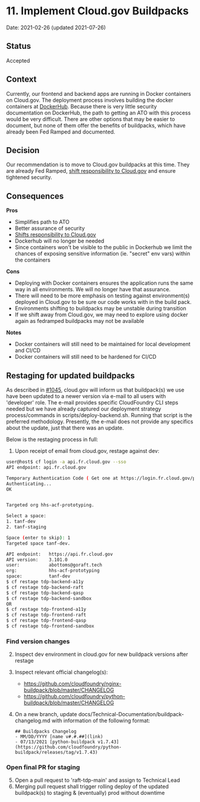 # 11. Implement Cloud.gov Buildpacks

Date: 2021-02-26 (updated 2021-07-26)

## Status

Accepted

## Context

Currently, our frontend and backend apps are running in Docker containers on Cloud.gov. The deployment process involves building the docker containers at [DockerHub](https://dockerhub.com). Because there is very little security documentation on DockerHub, the path to getting an ATO with this process would be very difficult. There are other options that may be easier to document, but none of them offer the benefits of buildpacks, which have already been Fed Ramped and documented.

## Decision

Our recommendation is to move to Cloud.gov buildpacks at this time. They are already Fed Ramped, [shift responsibility to Cloud.gov](https://cloud.gov/docs/technology/responsibilities/) and ensure tightened security.

## Consequences

**Pros**

- Simplifies path to ATO
- Better assurance of security
- [Shifts responsibility to Cloud.gov](https://cloud.gov/docs/technology/responsibilities/)
- Dockerhub will no longer be needed
- Since containers won't be visible to the public in Dockerhub we limit the chances of exposing sensitive information (ie. "secret" env vars) within the containers

**Cons**
- Deploying with Docker containers ensures the application runs the same way in all environments. We will no longer have that assurance.
- There will need to be more emphasis on testing against environment(s) deployed in Cloud.gov to be sure our code works with in the build pack.
- Environments shifting to buildpacks may be unstable during transition
- If we shift away from Cloud.gov, we may need to explore using docker again as fedramped buildpacks may not be available

**Notes**
- Docker containers will still need to be maintained for local development and CI/CD
- Docker containers will still need to be hardened for CI/CD

## Restaging for updated buildpacks

As described in [#1045](https://github.com/raft-tech/TANF-app/issues/1045), cloud.gov will inform us that buildpack(s) we use have been updated to a newer version via e-mail to all users with 'developer' role. The e-mail provides specific CloudFoundry CLI steps needed but we have already captured our deployment strategy process/commands in scripts/deploy-backend.sh. Running that script is the preferred methodology. Presently, the e-mail does not provide any specifics about the update, just that there was an update.

Below is the restaging process in full:

1. Upon receipt of email from cloud.gov, restage against dev:
    
    
```bash
user@host$ cf login -a api.fr.cloud.gov --sso
API endpoint: api.fr.cloud.gov

Temporary Authentication Code ( Get one at https://login.fr.cloud.gov/passcode ): 
Authenticating...
OK


Targeted org hhs-acf-prototyping.

Select a space:
1. tanf-dev
2. tanf-staging

Space (enter to skip): 1
Targeted space tanf-dev.

API endpoint:   https://api.fr.cloud.gov
API version:    3.101.0
user:           abottoms@goraft.tech
org:            hhs-acf-prototyping
space:          tanf-dev 
$ cf restage tdp-backend-a11y
$ cf restage tdp-backend-raft
$ cf restage tdp-backend-qasp
$ cf restage tdp-backend-sandbox
OR
$ cf restage tdp-frontend-a11y
$ cf restage tdp-frontend-raft
$ cf restage tdp-frontend-qasp
$ cf restage tdp-frontend-sandbox
```

### Find version changes
2. Inspect dev environment in cloud.gov for new buildpack versions after restage
3. Inspect relevant official changelog(s):
    * https://github.com/cloudfoundry/nginx-buildpack/blob/master/CHANGELOG
    * https://github.com/cloudfoundry/python-buildpack/blob/master/CHANGELOG
4. On a new branch, update docs/Technical-Documentation/buildpack-changelog.md with information of the following format:

    ```
    ## Buildpacks Changelog
    - MM/DD/YYYY [name v#.#.##](link)
    - 07/13/2021 [python-buildpack v1.7.43](https://github.com/cloudfoundry/python-buildpack/releases/tag/v1.7.43)
    ```

### Open final PR for staging

5. Open a pull request to 'raft-tdp-main' and assign to Technical Lead
6. Merging pull request shall trigger rolling deploy of the updated buildpack(s) to staging & (eventually) prod without downtime
